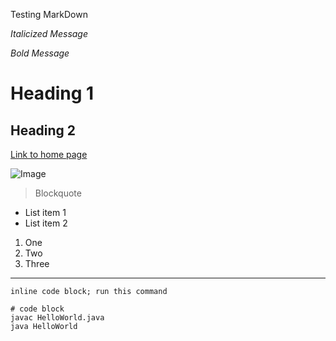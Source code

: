 Testing MarkDown

*Italicized Message*

*Bold Message*

# Heading 1

## Heading 2

[Link to home page](https://chakshan.github.io/cse15l-lab-reports/index.html)

![Image](https://img.freepik.com/free-photo/space-background-realistic-starry-night-cosmos-shining-stars-milky-way-stardust-color-galaxy_1258-154643.jpg)

> Blockquote

* List item 1
* List item 2

1. One
2. Two
3. Three

---

`inline code block; run this command `

```
# code block
javac HelloWorld.java
java HelloWorld
```
